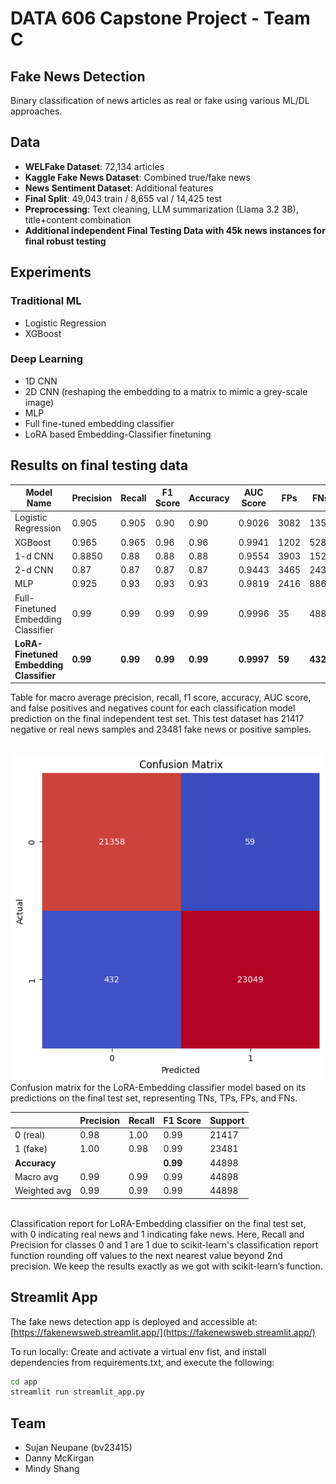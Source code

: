 # DATA 606 Capstone Project - Team C
## Fake News Detection

Binary classification of news articles as real or fake using various ML/DL approaches.

## Data
- **WELFake Dataset**: 72,134 articles
- **Kaggle Fake News Dataset**: Combined true/fake news
- **News Sentiment Dataset**: Additional features
- **Final Split**: 49,043 train / 8,655 val / 14,425 test
- **Preprocessing**: Text cleaning, LLM summarization (Llama 3.2 3B), title+content combination
- **Additional independent Final Testing Data with 45k news instances for final robust testing**
## Experiments

### Traditional ML
- Logistic Regression 
- XGBoost

### Deep Learning  
- 1D CNN
- 2D CNN (reshaping the embedding to a matrix to mimic a grey-scale image)
- MLP
- Full fine-tuned embedding classifier
- LoRA based Embedding-Classifier finetuning


## Results on final testing data

| Model Name                               | Precision | Recall | F1 Score | Accuracy | AUC Score | FPs   | FNs   |
|------------------------------------------|-----------|--------|----------|----------|-----------|-------|-------|
| Logistic Regression                      | 0.905     | 0.905  | 0.90     | 0.90     | 0.9026    | 3082  | 1359  |
| XGBoost                                  | 0.965     | 0.965  | 0.96     | 0.96     | 0.9941    | 1202  | 528   |
| 1-d CNN                                  | 0.8850    | 0.88   | 0.88     | 0.88     | 0.9554    | 3903  | 1522  |
| 2-d CNN                                  | 0.87      | 0.87   | 0.87     | 0.87     | 0.9443    | 3465  | 2437  |
| MLP                                      | 0.925     | 0.93   | 0.93     | 0.93     | 0.9819    | 2416  | 886   |
| Full-Finetuned Embedding Classifier      | 0.99      | 0.99   | 0.99     | 0.99     | 0.9996    | 35    | 488   |
| **LoRA-Finetuned Embedding Classifier**  | **0.99**  | **0.99** | **0.99** | **0.99** | **0.9997**| **59**| **432**|


Table for macro average precision, recall, f1 score, accuracy, AUC score, and false positives and negatives count for each classification model prediction on the final independent test set. This test dataset has 21417 negative or real news samples and 23481 fake news or positive samples.
<br><br>

![Confusion Matrix for LoRA-Embedding Classifier](Images/CM.png)
<br>
Confusion matrix for the LoRA-Embedding classifier model based on its predictions on the final test set, representing TNs, TPs, FPs, and FNs.

|              | Precision | Recall | F1 Score | Support |
|--------------|-----------|--------|----------|---------|
| 0 (real)     | 0.98      | 1.00   | 0.99     | 21417   |
| 1 (fake)     | 1.00      | 0.98   | 0.99     | 23481   |
| **Accuracy** |           |        | **0.99** | 44898   |
| Macro avg    | 0.99      | 0.99   | 0.99     | 44898   |
| Weighted avg | 0.99      | 0.99   | 0.99     | 44898   |

<br>
Classification report for LoRA-Embedding classifier on the final test set, with 0 indicating real news and 1 indicating fake news. Here, Recall and Precision for classes 0 and 1 are 1 due to scikit-learn's classification report function rounding off values to the next nearest value beyond 2nd precision. We keep the results exactly as we got with scikit-learn’s function.


## Streamlit App

The fake news detection app is deployed and accessible at: [https://fakenewsweb.streamlit.app/](https://fakenewsweb.streamlit.app/)

To run locally:
Create and activate a virtual env fist, and install dependencies from requirements.txt, and execute the following:
```bash
cd app
streamlit run streamlit_app.py
```

## Team
- Sujan Neupane (bv23415)
- Danny McKirgan
- Mindy Shang
